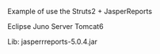 Example of use the Struts2 + JasperReports

Eclipse Juno
Server Tomcat6

Lib:
jasperrreports-5.0.4.jar


